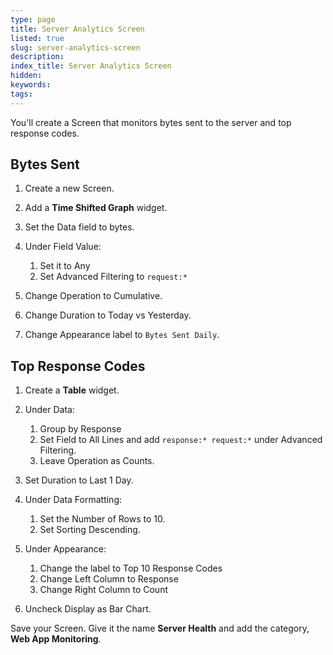 ```yaml
---
type: page
title: Server Analytics Screen
listed: true
slug: server-analytics-screen
description: 
index_title: Server Analytics Screen
hidden: 
keywords: 
tags: 
---
```


You'll create a Screen that monitors bytes sent to the server and top response codes.

## Bytes Sent

1. Create a new Screen.
2. Add a **Time Shifted Graph** widget.
3. Set the Data field to bytes.
4. Under Field Value:

    1. Set it to Any
    2. Set Advanced Filtering to `request:*`

5. Change Operation to Cumulative.
6. Change Duration to Today vs Yesterday.
7. Change Appearance label to `Bytes Sent Daily`.

## Top Response Codes

1. Create a **Table** widget.
2. Under Data:

    1. Group by Response
    2. Set Field to All Lines and add `response:* request:*` under Advanced Filtering.
    3. Leave Operation as Counts.

3. Set Duration to Last 1 Day.
4. Under Data Formatting:

    1. Set the Number of Rows to 10.
    2. Set Sorting Descending.

5. Under Appearance:

    1. Change the label to Top 10 Response Codes
    2. Change Left Column to Response
    3. Change Right Column to Count

6. Uncheck Display as Bar Chart.

Save your Screen. Give it the name **Server Health** and add the category, **Web App Monitoring**.